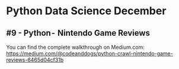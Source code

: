 # Python Data Science December
## #9 - Python -   Nintendo Game Reviews

You can find the complete walkthrough on Medium.com:
https://medium.com/@codeanddogs/python-crawl-nintendo-game-reviews-6465d04cf31b
